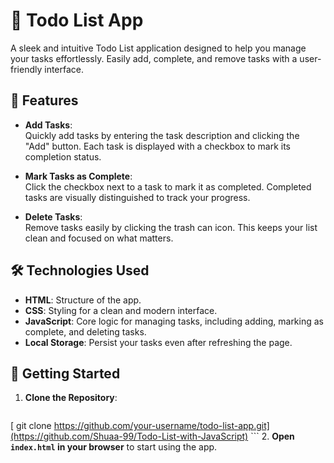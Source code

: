 # 📝 Todo List App

A sleek and intuitive Todo List application designed to help you manage your tasks effortlessly. Easily add, complete, and remove tasks with a user-friendly interface.

## 🌟 Features

- **Add Tasks**:  
  Quickly add tasks by entering the task description and clicking the "Add" button. Each task is displayed with a checkbox to mark its completion status.
  
- **Mark Tasks as Complete**:  
  Click the checkbox next to a task to mark it as completed. Completed tasks are visually distinguished to track your progress.
  
- **Delete Tasks**:  
  Remove tasks easily by clicking the trash can icon. This keeps your list clean and focused on what matters.

## 🛠️ Technologies Used

- **HTML**: Structure of the app.
- **CSS**: Styling for a clean and modern interface.
- **JavaScript**: Core logic for managing tasks, including adding, marking as complete, and deleting tasks.
- **Local Storage**: Persist your tasks even after refreshing the page.

## 🚀 Getting Started

1. **Clone the Repository**:
    ```bash
  [  git clone https://github.com/your-username/todo-list-app.git](https://github.com/Shuaa-99/Todo-List-with-JavaScript)
    ```
2. **Open `index.html` in your browser** to start using the app.


